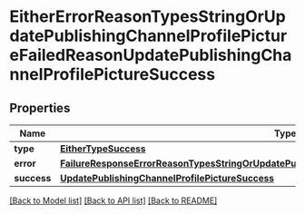 # EitherErrorReasonTypesStringOrUpdatePublishingChannelProfilePictureFailedReasonUpdatePublishingChannelProfilePictureSuccess

## Properties
Name | Type | Description | Notes
------------ | ------------- | ------------- | -------------
**type** | [**EitherTypeSuccess**](EitherTypeSuccess.md) |  | 
**error** | [**FailureResponseErrorReasonTypesStringOrUpdatePublishingChannelProfilePictureFailedReasonError**](FailureResponseErrorReasonTypesStringOrUpdatePublishingChannelProfilePictureFailedReasonError.md) |  | 
**success** | [**UpdatePublishingChannelProfilePictureSuccess**](UpdatePublishingChannelProfilePictureSuccess.md) |  | 

[[Back to Model list]](../README.md#documentation-for-models) [[Back to API list]](../README.md#documentation-for-api-endpoints) [[Back to README]](../README.md)


